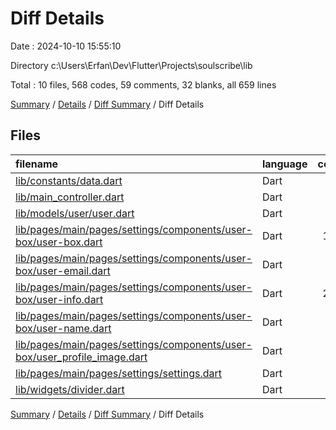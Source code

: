 # Diff Details

Date : 2024-10-10 15:55:10

Directory c:\\Users\\Erfan\\Dev\\Flutter\\Projects\\soulscribe\\lib

Total : 10 files,  568 codes, 59 comments, 32 blanks, all 659 lines

[Summary](results.md) / [Details](details.md) / [Diff Summary](diff.md) / Diff Details

## Files
| filename | language | code | comment | blank | total |
| :--- | :--- | ---: | ---: | ---: | ---: |
| [lib/constants/data.dart](/lib/constants/data.dart) | Dart | -5 | 0 | 0 | -5 |
| [lib/main_controller.dart](/lib/main_controller.dart) | Dart | 3 | 0 | 0 | 3 |
| [lib/models/user/user.dart](/lib/models/user/user.dart) | Dart | 1 | 0 | 0 | 1 |
| [lib/pages/main/pages/settings/components/user-box/user-box.dart](/lib/pages/main/pages/settings/components/user-box/user-box.dart) | Dart | 103 | 2 | 6 | 111 |
| [lib/pages/main/pages/settings/components/user-box/user-email.dart](/lib/pages/main/pages/settings/components/user-box/user-email.dart) | Dart | 77 | 0 | 6 | 83 |
| [lib/pages/main/pages/settings/components/user-box/user-info.dart](/lib/pages/main/pages/settings/components/user-box/user-info.dart) | Dart | 203 | 57 | 8 | 268 |
| [lib/pages/main/pages/settings/components/user-box/user-name.dart](/lib/pages/main/pages/settings/components/user-box/user-name.dart) | Dart | 73 | 0 | 6 | 79 |
| [lib/pages/main/pages/settings/components/user-box/user_profile_image.dart](/lib/pages/main/pages/settings/components/user-box/user_profile_image.dart) | Dart | 72 | 0 | 3 | 75 |
| [lib/pages/main/pages/settings/settings.dart](/lib/pages/main/pages/settings/settings.dart) | Dart | 24 | 0 | 1 | 25 |
| [lib/widgets/divider.dart](/lib/widgets/divider.dart) | Dart | 17 | 0 | 2 | 19 |

[Summary](results.md) / [Details](details.md) / [Diff Summary](diff.md) / Diff Details